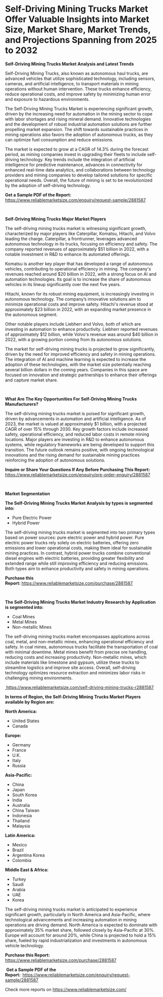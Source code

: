 <p><h1>Self-Driving Mining Trucks Market Offer Valuable Insights into Market Size, Market Share, Market Trends, and Projections Spanning from 2025 to 2032</h1></p><p><strong>Self-Driving Mining Trucks Market Analysis and Latest Trends</strong></p>
<p><p>Self-Driving Mining Trucks, also known as autonomous haul trucks, are advanced vehicles that utilize sophisticated technology, including sensors, cameras, and artificial intelligence, to transport materials in mining operations without human intervention. These trucks enhance efficiency, reduce operational costs, and improve safety by minimizing human error and exposure to hazardous environments.</p><p>The Self-Driving Mining Trucks Market is experiencing significant growth, driven by the increasing need for automation in the mining sector to cope with labor shortages and rising mineral demand. Innovative technologies and the development of robust industrial automation solutions are further propelling market expansion. The shift towards sustainable practices in mining operations also favors the adoption of autonomous trucks, as they can optimize fuel consumption and reduce emissions.</p><p>The market is expected to grow at a CAGR of 14.3% during the forecast period, as mining companies invest in upgrading their fleets to include self-driving technology. Key trends include the integration of artificial intelligence for predictive maintenance, advances in connectivity for enhanced real-time data analytics, and collaborations between technology providers and mining companies to develop tailored solutions for specific operational needs. Overall, the future of mining is set to be revolutionized by the adoption of self-driving technology.</p></p>
<p><strong>Get a Sample PDF of the Report:&nbsp;</strong> <a href="https://www.reliablemarketsize.com/enquiry/request-sample/2881587?utm_campaign=3126&utm_medium=2&utm_source=Github&utm_content=ia&utm_term=12032025&utm_id=self-driving-mining-trucks">https://www.reliablemarketsize.com/enquiry/request-sample/2881587</a></p>
<p>&nbsp;</p>
<p><strong>Self-Driving Mining Trucks Major Market Players</strong></p>
<p><p>The self-driving mining trucks market is witnessing significant growth, characterized by major players like Caterpillar, Komatsu, Hitachi, and Volvo leading the charge. Caterpillar, a frontrunner, leverages advanced autonomous technology in its trucks, focusing on efficiency and safety. The company reported revenues of approximately $51 billion in 2022, with a notable investment in R&D to enhance its automated offerings.</p><p>Komatsu is another key player that has developed a range of autonomous vehicles, contributing to operational efficiency in mining. The company's revenues reached around $20 billion in 2022, with a strong focus on AI and automation technologies. Its goal is to increase the share of autonomous vehicles in its lineup significantly over the next five years.</p><p>Hitachi, known for its robust mining equipment, is increasingly investing in autonomous technology. The company’s innovative solutions aim to minimize operational costs and improve safety. Hitachi's revenue stood at approximately $23 billion in 2022, with an expanding market presence in the autonomous segment.</p><p>Other notable players include Liebherr and Volvo, both of which are investing in automation to enhance productivity. Liebherr reported revenues of approximately $12 billion, while Volvo's revenue was around $40 billion in 2022, with a growing portion coming from its autonomous solutions.</p><p>The market for self-driving mining trucks is projected to grow significantly, driven by the need for improved efficiency and safety in mining operations. The integration of AI and machine learning is expected to increase the adoption of these technologies, with the market size potentially reaching several billion dollars in the coming years. Companies in this space are focused on innovation and strategic partnerships to enhance their offerings and capture market share.</p></p>
<p>&nbsp;</p>
<p><strong>What Are The Key Opportunities For Self-Driving Mining Trucks Manufacturers?</strong></p>
<p><p>The self-driving mining trucks market is poised for significant growth, driven by advancements in automation and artificial intelligence. As of 2023, the market is valued at approximately $1 billion, with a projected CAGR of over 15% through 2030. Key growth factors include increased safety, operational efficiency, and reduced labor costs in remote mining locations. Major players are investing in R&D to enhance autonomous systems, while regulatory frameworks are being developed to support this transition. The future outlook remains positive, with ongoing technological innovations and the rising demand for sustainable mining practices reinforcing the adoption of autonomous solutions.</p></p>
<p><strong>Inquire or Share Your Questions If Any Before Purchasing This Report:</strong> <a href="https://www.reliablemarketsize.com/enquiry/pre-order-enquiry/2881587?utm_campaign=3126&utm_medium=2&utm_source=Github&utm_content=ia&utm_term=12032025&utm_id=self-driving-mining-trucks">https://www.reliablemarketsize.com/enquiry/pre-order-enquiry/2881587</a></p>
<p>&nbsp;</p>
<p><strong>Market Segmentation</strong></p>
<p><strong>The Self-Driving Mining Trucks Market Analysis by types is segmented into:</strong></p>
<p><ul><li>Pure Electric Power</li><li>Hybrid Power</li></ul></p>
<p><p>The self-driving mining trucks market is segmented into two primary types based on power sources: pure electric power and hybrid power. Pure electric power trucks rely solely on electric batteries, offering zero emissions and lower operational costs, making them ideal for sustainable mining practices. In contrast, hybrid power trucks combine conventional diesel engines with electric batteries, providing greater flexibility and extended range while still improving efficiency and reducing emissions. Both types aim to enhance productivity and safety in mining operations.</p></p>
<p><strong>Purchase this Report:&nbsp;</strong><a href="https://www.reliablemarketsize.com/purchase/2881587?utm_campaign=3126&utm_medium=2&utm_source=Github&utm_content=ia&utm_term=12032025&utm_id=self-driving-mining-trucks">https://www.reliablemarketsize.com/purchase/2881587</a></p>
<p>&nbsp;</p>
<p><strong>The Self-Driving Mining Trucks Market Industry Research by Application is segmented into:</strong></p>
<p><ul><li>Coal Mines</li><li>Metal Mines</li><li>Non-metallic Mines</li></ul></p>
<p><p>The self-driving mining trucks market encompasses applications across coal, metal, and non-metallic mines, enhancing operational efficiency and safety. In coal mines, autonomous trucks facilitate the transportation of coal with minimal downtime. Metal mines benefit from precise ore handling, reducing costs and increasing productivity. Non-metallic mines, which include materials like limestone and gypsum, utilize these trucks to streamline logistics and improve site access. Overall, self-driving technology optimizes resource extraction and minimizes labor risks in challenging mining environments.</p></p>
<p><a href="https://www.reliablemarketsize.com/self-driving-mining-trucks-r2881587?utm_campaign=3126&utm_medium=2&utm_source=Github&utm_content=ia&utm_term=12032025&utm_id=self-driving-mining-trucks">&nbsp;https://www.reliablemarketsize.com/self-driving-mining-trucks-r2881587</a></p>
<p><strong>In terms of Region, the Self-Driving Mining Trucks Market Players available by Region are:</strong></p>
<p>
    <p> <strong> North America: </strong>
        <ul>
            <li>United States</li>
            <li>Canada</li>
        </ul>
        </p> 
    <p> <strong> Europe: </strong>
        <ul>
            <li>Germany</li>
            <li>France</li>
            <li>U.K.</li>
            <li>Italy</li>
            <li>Russia</li>
        </ul>
        </p> 
    <p> <strong> Asia-Pacific: </strong>
        <ul>
            <li>China</li>
            <li>Japan</li>
            <li>South Korea</li>
            <li>India</li>
            <li>Australia</li>
            <li>China Taiwan</li>
            <li>Indonesia</li>
            <li>Thailand</li>
            <li>Malaysia</li>
        </ul>
        </p> 
    <p> <strong> Latin America: </strong>
        <ul>
            <li>Mexico</li>
            <li>Brazil</li>
            <li>Argentina Korea</li>
            <li>Colombia</li>
        </ul>
        </p> 
    <p> <strong> Middle East & Africa: </strong>
        <ul>
            <li>Turkey</li>
            <li>Saudi</li>
            <li>Arabia</li>
            <li>UAE</li>
            <li>Korea</li>
        </ul>
    </p>
    </p>
<p><p>The self-driving mining trucks market is anticipated to experience significant growth, particularly in North America and Asia-Pacific, where technological advancements and increasing automation in mining operations are driving demand. North America is expected to dominate with approximately 35% market share, followed closely by Asia-Pacific at 30%. Europe will account for around 20%, while China is projected to hold a 15% share, fueled by rapid industrialization and investments in autonomous vehicle technology.</p></p>
<p><strong>Purchase this Report: </strong><a href="https://www.reliablemarketsize.com/purchase/2881587?utm_campaign=3126&utm_medium=2&utm_source=Github&utm_content=ia&utm_term=12032025&utm_id=self-driving-mining-trucks">https://www.reliablemarketsize.com/purchase/2881587</a></p>
<p>&nbsp;<strong>Get a Sample PDF of the Report:&nbsp;&nbsp;</strong><a href="https://www.reliablemarketsize.com/enquiry/request-sample/2881587?utm_campaign=3126&utm_medium=2&utm_source=Github&utm_content=ia&utm_term=12032025&utm_id=self-driving-mining-trucks">https://www.reliablemarketsize.com/enquiry/request-sample/2881587</a></p>
<p><strong></strong></p>
<p>Check more reports on <a href="https://www.reliablemarketsize.com/?utm_campaign=3126&utm_medium=2&utm_source=Github&utm_content=ia&utm_term=12032025&utm_id=self-driving-mining-trucks">https://www.reliablemarketsize.com/</a></p>